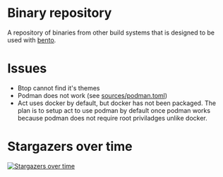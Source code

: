 # Binary repository

A repository of binaries from other build systems that is designed to be used with [bento](https://github.com/godalming123/bento).

# Issues

- Btop cannot find it's themes
- Podman does not work (see [sources/podman.toml](https://github.com/godalming123/binary-repository/blob/main/sources/podman.toml))
- Act uses docker by default, but docker has not been packaged. The plan is to setup act to use podman by default once podman works because podman does not require root priviladges unlike docker.

# Stargazers over time

[![Stargazers over time](https://starchart.cc/godalming123/binary-repository.svg)](https://starchart.cc/godalming123/binary-repository)
